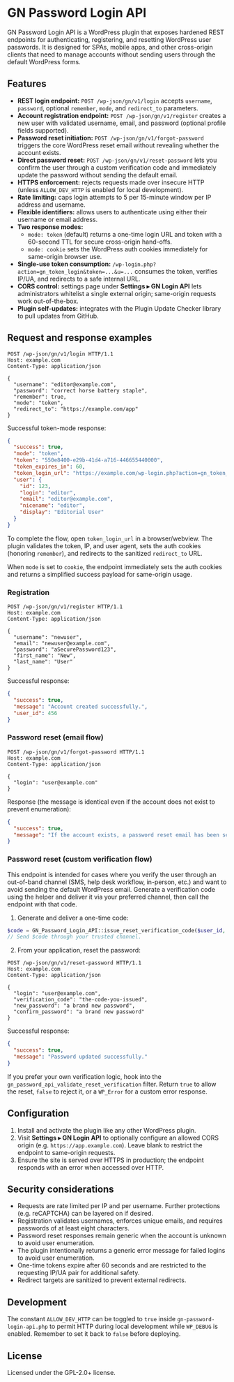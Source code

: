 # GN Password Login API

GN Password Login API is a WordPress plugin that exposes hardened REST endpoints for authenticating, registering, and resetting WordPress user passwords. It is designed for SPAs, mobile apps, and other cross-origin clients that need to manage accounts without sending users through the default WordPress forms.

## Features

- **REST login endpoint:** `POST /wp-json/gn/v1/login` accepts `username`, `password`, optional `remember`, `mode`, and `redirect_to` parameters.
- **Account registration endpoint:** `POST /wp-json/gn/v1/register` creates a new user with validated username, email, and password (optional profile fields supported).
- **Password reset initiation:** `POST /wp-json/gn/v1/forgot-password` triggers the core WordPress reset email without revealing whether the account exists.
- **Direct password reset:** `POST /wp-json/gn/v1/reset-password` lets you confirm the user through a custom verification code and immediately update the password without sending the default email.
- **HTTPS enforcement:** rejects requests made over insecure HTTP (unless `ALLOW_DEV_HTTP` is enabled for local development).
- **Rate limiting:** caps login attempts to 5 per 15-minute window per IP address and username.
- **Flexible identifiers:** allows users to authenticate using either their username or email address.
- **Two response modes:**
  - `mode: token` (default) returns a one-time login URL and token with a 60-second TTL for secure cross-origin hand-offs.
  - `mode: cookie` sets the WordPress auth cookies immediately for same-origin browser use.
- **Single-use token consumption:** `/wp-login.php?action=gn_token_login&token=...&u=...` consumes the token, verifies IP/UA, and redirects to a safe internal URL.
- **CORS control:** settings page under **Settings ▸ GN Login API** lets administrators whitelist a single external origin; same-origin requests work out-of-the-box.
- **Plugin self-updates:** integrates with the Plugin Update Checker library to pull updates from GitHub.

## Request and response examples

```http
POST /wp-json/gn/v1/login HTTP/1.1
Host: example.com
Content-Type: application/json

{
  "username": "editor@example.com",
  "password": "correct horse battery staple",
  "remember": true,
  "mode": "token",
  "redirect_to": "https://example.com/app"
}
```

Successful token-mode response:

```json
{
  "success": true,
  "mode": "token",
  "token": "550e8400-e29b-41d4-a716-446655440000",
  "token_expires_in": 60,
  "token_login_url": "https://example.com/wp-login.php?action=gn_token_login&token=...",
  "user": {
    "id": 123,
    "login": "editor",
    "email": "editor@example.com",
    "nicename": "editor",
    "display": "Editorial User"
  }
}
```

To complete the flow, open `token_login_url` in a browser/webview. The plugin validates the token, IP, and user agent, sets the auth cookies (honoring `remember`), and redirects to the sanitized `redirect_to` URL.

When `mode` is set to `cookie`, the endpoint immediately sets the auth cookies and returns a simplified success payload for same-origin usage.

### Registration

```http
POST /wp-json/gn/v1/register HTTP/1.1
Host: example.com
Content-Type: application/json

{
  "username": "newuser",
  "email": "newuser@example.com",
  "password": "aSecurePassword123",
  "first_name": "New",
  "last_name": "User"
}
```

Successful response:

```json
{
  "success": true,
  "message": "Account created successfully.",
  "user_id": 456
}
```

### Password reset (email flow)

```http
POST /wp-json/gn/v1/forgot-password HTTP/1.1
Host: example.com
Content-Type: application/json

{
  "login": "user@example.com"
}
```

Response (the message is identical even if the account does not exist to prevent enumeration):

```json
{
  "success": true,
  "message": "If the account exists, a password reset email has been sent."
}
```

### Password reset (custom verification flow)

This endpoint is intended for cases where you verify the user through an out-of-band channel (SMS, help desk workflow, in-person, etc.) and want to avoid sending the default WordPress email. Generate a verification code using the helper and deliver it via your preferred channel, then call the endpoint with that code.

1. Generate and deliver a one-time code:

```php
$code = GN_Password_Login_API::issue_reset_verification_code($user_id, 900); // 15 minute TTL
// Send $code through your trusted channel.
```

2. From your application, reset the password:

```http
POST /wp-json/gn/v1/reset-password HTTP/1.1
Host: example.com
Content-Type: application/json

{
  "login": "user@example.com",
  "verification_code": "the-code-you-issued",
  "new_password": "a brand new password",
  "confirm_password": "a brand new password"
}
```

Successful response:

```json
{
  "success": true,
  "message": "Password updated successfully."
}
```

If you prefer your own verification logic, hook into the `gn_password_api_validate_reset_verification` filter. Return `true` to allow the reset, `false` to reject it, or a `WP_Error` for a custom error response.

## Configuration

1. Install and activate the plugin like any other WordPress plugin.
2. Visit **Settings ▸ GN Login API** to optionally configure an allowed CORS origin (e.g. `https://app.example.com`). Leave blank to restrict the endpoint to same-origin requests.
3. Ensure the site is served over HTTPS in production; the endpoint responds with an error when accessed over HTTP.

## Security considerations

- Requests are rate limited per IP and per username. Further protections (e.g. reCAPTCHA) can be layered on if desired.
- Registration validates usernames, enforces unique emails, and requires passwords of at least eight characters.
- Password reset responses remain generic when the account is unknown to avoid user enumeration.
- The plugin intentionally returns a generic error message for failed logins to avoid user enumeration.
- One-time tokens expire after 60 seconds and are restricted to the requesting IP/UA pair for additional safety.
- Redirect targets are sanitized to prevent external redirects.

## Development

The constant `ALLOW_DEV_HTTP` can be toggled to `true` inside `gn-password-login-api.php` to permit HTTP during local development while `WP_DEBUG` is enabled. Remember to set it back to `false` before deploying.

## License

Licensed under the GPL-2.0+ license.
